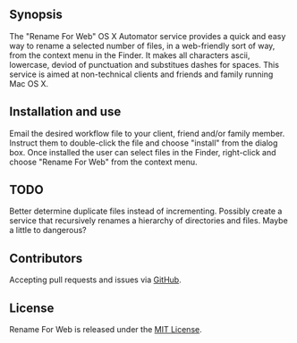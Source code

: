 ## Synopsis

The "Rename For Web" OS X Automator service provides a quick and easy way to rename a selected number of files, in a web-friendly sort of way, from the context menu in the Finder. It makes all characters ascii, lowercase, deviod of punctuation and substitues dashes for spaces. This service is aimed at non-technical clients and friends and family running Mac OS X.


## Installation and use

Email the desired workflow file to your client, friend and/or family member. Instruct them to double-click the  file and choose "install" from the dialog box. Once installed the user can select files in the Finder, right-click and choose "Rename For Web" from the context menu.

## TODO

Better determine duplicate files instead of incrementing. Possibly create a service that recursively renames a hierarchy of directories and files. Maybe a little to dangerous?

## Contributors

Accepting pull requests and issues via [GitHub](https://github.com/joebushi/rename-for-web).

## License

Rename For Web is released under the [MIT License](http://www.opensource.org/licenses/MIT).